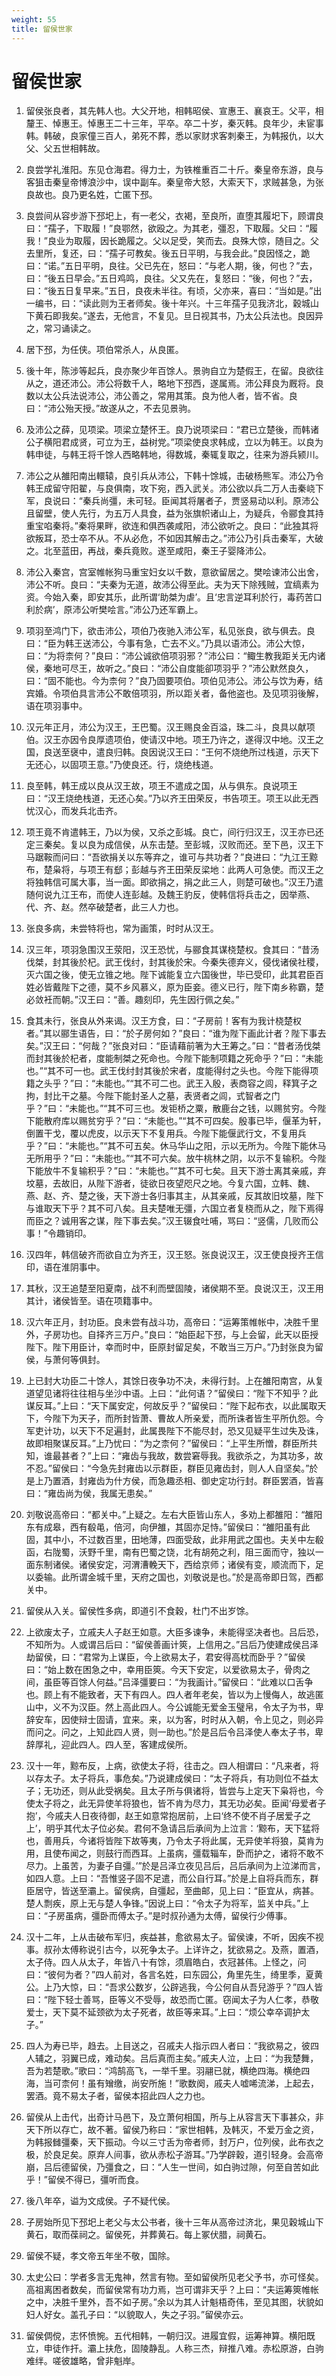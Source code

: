 ```yaml
---
weight: 55
title: 留侯世家
---
```


# 留侯世家

1. <span id="留侯世家-1"></span>
留侯张良者，其先韩人也。大父开地，相韩昭侯、宣惠王、襄哀王。父平，相釐王、悼惠王。悼惠王二十三年，平卒。卒二十岁，秦灭韩。良年少，未宦事韩。韩破，良家僮三百人，弟死不葬，悉以家财求客刺秦王，为韩报仇，以大父、父五世相韩故。

2. <span id="留侯世家-2"></span>
良尝学礼淮阳。东见仓海君。得力士，为铁椎重百二十斤。秦皇帝东游，良与客狙击秦皇帝博浪沙中，误中副车。秦皇帝大怒，大索天下，求贼甚急，为张良故也。良乃更名姓，亡匿下邳。

3. <span id="留侯世家-3"></span>
良尝间从容步游下邳圯上，有一老父，衣褐，至良所，直堕其履圯下，顾谓良曰：“孺子，下取履！”良鄂然，欲殴之。为其老，彊忍，下取履。父曰：“履我！”良业为取履，因长跪履之。父以足受，笑而去。良殊大惊，随目之。父去里所，复还，曰：“孺子可教矣。後五日平明，与我会此。”良因怪之，跪曰：“诺。”五日平明，良往。父已先在，怒曰：“与老人期，後，何也？”去，曰：“後五日早会。”五日鸡鸣，良往。父又先在，复怒曰：“後，何也？”去，曰：“後五日复早来。”五日，良夜未半往。有顷，父亦来，喜曰：“当如是。”出一编书，曰：“读此则为王者师矣。後十年兴。十三年孺子见我济北，穀城山下黄石即我矣。”遂去，无他言，不复见。旦日视其书，乃太公兵法也。良因异之，常习诵读之。

4. <span id="留侯世家-4"></span>
居下邳，为任侠。项伯常杀人，从良匿。

5. <span id="留侯世家-5"></span>
後十年，陈涉等起兵，良亦聚少年百馀人。景驹自立为楚假王，在留。良欲往从之，道还沛公。沛公将数千人，略地下邳西，遂属焉。沛公拜良为厩将。良数以太公兵法说沛公，沛公善之，常用其策。良为他人者，皆不省。良曰：“沛公殆天授。”故遂从之，不去见景驹。

6. <span id="留侯世家-6"></span>
及沛公之薛，见项梁。项梁立楚怀王。良乃说项梁曰：“君已立楚後，而韩诸公子横阳君成贤，可立为王，益树党。”项梁使良求韩成，立以为韩王。以良为韩申徒，与韩王将千馀人西略韩地，得数城，秦辄复取之，往来为游兵颍川。

7. <span id="留侯世家-7"></span>
沛公之从雒阳南出轘辕，良引兵从沛公，下韩十馀城，击破杨熊军。沛公乃令韩王成留守阳翟，与良俱南，攻下宛，西入武关。沛公欲以兵二万人击秦峣下军，良说曰：“秦兵尚彊，未可轻。臣闻其将屠者子，贾竖易动以利。原沛公且留壁，使人先行，为五万人具食，益为张旗帜诸山上，为疑兵，令郦食其持重宝啗秦将。”秦将果畔，欲连和俱西袭咸阳，沛公欲听之。良曰：“此独其将欲叛耳，恐士卒不从。不从必危，不如因其解击之。”沛公乃引兵击秦军，大破之。北至蓝田，再战，秦兵竟败。遂至咸阳，秦王子婴降沛公。

8. <span id="留侯世家-8"></span>
沛公入秦宫，宫室帷帐狗马重宝妇女以千数，意欲留居之。樊哙谏沛公出舍，沛公不听。良曰：“夫秦为无道，故沛公得至此。夫为天下除残贼，宜缟素为资。今始入秦，即安其乐，此所谓‘助桀为虐’。且‘忠言逆耳利於行，毒药苦口利於病’，原沛公听樊哙言。”沛公乃还军霸上。

9. <span id="留侯世家-9"></span>
项羽至鸿门下，欲击沛公，项伯乃夜驰入沛公军，私见张良，欲与俱去。良曰：“臣为韩王送沛公，今事有急，亡去不义。”乃具以语沛公。沛公大惊，曰：“为将柰何？”良曰：“沛公诚欲倍项羽邪？”沛公曰：“鲰生教我距关无内诸侯，秦地可尽王，故听之。”良曰：“沛公自度能卻项羽乎？”沛公默然良久，曰：“固不能也。今为柰何？”良乃固要项伯。项伯见沛公。沛公与饮为寿，结宾婚。令项伯具言沛公不敢倍项羽，所以距关者，备他盗也。及见项羽後解，语在项羽事中。

10. <span id="留侯世家-10"></span>
汉元年正月，沛公为汉王，王巴蜀。汉王赐良金百溢，珠二斗，良具以献项伯。汉王亦因令良厚遗项伯，使请汉中地。项王乃许之，遂得汉中地。汉王之国，良送至襃中，遣良归韩。良因说汉王曰：“王何不烧绝所过栈道，示天下无还心，以固项王意。”乃使良还。行，烧绝栈道。

11. <span id="留侯世家-11"></span>
良至韩，韩王成以良从汉王故，项王不遣成之国，从与俱东。良说项王曰：“汉王烧绝栈道，无还心矣。”乃以齐王田荣反，书告项王。项王以此无西忧汉心，而发兵北击齐。

12. <span id="留侯世家-12"></span>
项王竟不肯遣韩王，乃以为侯，又杀之彭城。良亡，间行归汉王，汉王亦已还定三秦矣。复以良为成信侯，从东击楚。至彭城，汉败而还。至下邑，汉王下马踞鞍而问曰：“吾欲捐关以东等弃之，谁可与共功者？”良进曰：“九江王黥布，楚枭将，与项王有郄；彭越与齐王田荣反梁地：此两人可急使。而汉王之将独韩信可属大事，当一面。即欲捐之，捐之此三人，则楚可破也。”汉王乃遣随何说九江王布，而使人连彭越。及魏王豹反，使韩信将兵击之，因举燕、代、齐、赵。然卒破楚者，此三人力也。

13. <span id="留侯世家-13"></span>
张良多病，未尝特将也，常为画策，时时从汉王。

14. <span id="留侯世家-14"></span>
汉三年，项羽急围汉王荥阳，汉王恐忧，与郦食其谋桡楚权。食其曰：“昔汤伐桀，封其後於杞。武王伐纣，封其後於宋。今秦失德弃义，侵伐诸侯社稷，灭六国之後，使无立锥之地。陛下诚能复立六国後世，毕已受印，此其君臣百姓必皆戴陛下之德，莫不乡风慕义，原为臣妾。德义已行，陛下南乡称霸，楚必敛衽而朝。”汉王曰：“善。趣刻印，先生因行佩之矣。”

15. <span id="留侯世家-15"></span>
食其未行，张良从外来谒。汉王方食，曰：“子房前！客有为我计桡楚权者。”其以郦生语告，曰：“於子房何如？”良曰：“谁为陛下画此计者？陛下事去矣。”汉王曰：“何哉？”张良对曰：“臣请藉前箸为大王筹之。”曰：“昔者汤伐桀而封其後於杞者，度能制桀之死命也。今陛下能制项籍之死命乎？”曰：“未能也。”“其不可一也。武王伐纣封其後於宋者，度能得纣之头也。今陛下能得项籍之头乎？”曰：“未能也。”“其不可二也。武王入殷，表商容之闾，释箕子之拘，封比干之墓。今陛下能封圣人之墓，表贤者之闾，式智者之门乎？”曰：“未能也。”“其不可三也。发钜桥之粟，散鹿台之钱，以赐贫穷。今陛下能散府库以赐贫穷乎？”曰：“未能也。”“其不可四矣。殷事已毕，偃革为轩，倒置干戈，覆以虎皮，以示天下不复用兵。今陛下能偃武行文，不复用兵乎？”曰：“未能也。”“其不可五矣。休马华山之阳，示以无所为。今陛下能休马无所用乎？”曰：“未能也。”“其不可六矣。放牛桃林之阴，以示不复输积。今陛下能放牛不复输积乎？”曰：“未能也。”“其不可七矣。且天下游士离其亲戚，弃坟墓，去故旧，从陛下游者，徒欲日夜望咫尺之地。今复六国，立韩、魏、燕、赵、齐、楚之後，天下游士各归事其主，从其亲戚，反其故旧坟墓，陛下与谁取天下乎？其不可八矣。且夫楚唯无彊，六国立者复桡而从之，陛下焉得而臣之？诚用客之谋，陛下事去矣。”汉王辍食吐哺，骂曰：“竖儒，几败而公事！”令趣销印。

16. <span id="留侯世家-16"></span>
汉四年，韩信破齐而欲自立为齐王，汉王怒。张良说汉王，汉王使良授齐王信印，语在淮阴事中。

17. <span id="留侯世家-17"></span>
其秋，汉王追楚至阳夏南，战不利而壁固陵，诸侯期不至。良说汉王，汉王用其计，诸侯皆至。语在项籍事中。

18. <span id="留侯世家-18"></span>
汉六年正月，封功臣。良未尝有战斗功，高帝曰：“运筹策帷帐中，决胜千里外，子房功也。自择齐三万户。”良曰：“始臣起下邳，与上会留，此天以臣授陛下。陛下用臣计，幸而时中，臣原封留足矣，不敢当三万户。”乃封张良为留侯，与萧何等俱封。

19. <span id="留侯世家-19"></span>
上已封大功臣二十馀人，其馀日夜争功不决，未得行封。上在雒阳南宫，从复道望见诸将往往相与坐沙中语。上曰：“此何语？”留侯曰：“陛下不知乎？此谋反耳。”上曰：“天下属安定，何故反乎？”留侯曰：“陛下起布衣，以此属取天下，今陛下为天子，而所封皆萧、曹故人所亲爱，而所诛者皆生平所仇怨。今军吏计功，以天下不足遍封，此属畏陛下不能尽封，恐又见疑平生过失及诛，故即相聚谋反耳。”上乃忧曰：“为之柰何？”留侯曰：“上平生所憎，群臣所共知，谁最甚者？”上曰：“雍齿与我故，数尝窘辱我。我欲杀之，为其功多，故不忍。”留侯曰：“今急先封雍齿以示群臣，群臣见雍齿封，则人人自坚矣。”於是上乃置酒，封雍齿为什方侯，而急趣丞相、御史定功行封。群臣罢酒，皆喜曰：“雍齿尚为侯，我属无患矣。”

20. <span id="留侯世家-20"></span>
刘敬说高帝曰：“都关中。”上疑之。左右大臣皆山东人，多劝上都雒阳：“雒阳东有成皋，西有殽黾，倍河，向伊雒，其固亦足恃。”留侯曰：“雒阳虽有此固，其中小，不过数百里，田地薄，四面受敌，此非用武之国也。夫关中左殽函，右陇蜀，沃野千里，南有巴蜀之饶，北有胡苑之利，阻三面而守，独以一面东制诸侯。诸侯安定，河渭漕輓天下，西给京师；诸侯有变，顺流而下，足以委输。此所谓金城千里，天府之国也，刘敬说是也。”於是高帝即日驾，西都关中。

21. <span id="留侯世家-21"></span>
留侯从入关。留侯性多病，即道引不食穀，杜门不出岁馀。

22. <span id="留侯世家-22"></span>
上欲废太子，立戚夫人子赵王如意。大臣多谏争，未能得坚决者也。吕后恐，不知所为。人或谓吕后曰：“留侯善画计筴，上信用之。”吕后乃使建成侯吕泽劫留侯，曰：“君常为上谋臣，今上欲易太子，君安得高枕而卧乎？”留侯曰：“始上数在困急之中，幸用臣筴。今天下安定，以爱欲易太子，骨肉之间，虽臣等百馀人何益。”吕泽彊要曰：“为我画计。”留侯曰：“此难以口舌争也。顾上有不能致者，天下有四人。四人者年老矣，皆以为上慢侮人，故逃匿山中，义不为汉臣。然上高此四人。今公诚能无爱金玉璧帛，令太子为书，卑辞安车，因使辩士固请，宜来。来，以为客，时时从入朝，令上见之，则必异而问之。问之，上知此四人贤，则一助也。”於是吕后令吕泽使人奉太子书，卑辞厚礼，迎此四人。四人至，客建成侯所。

23. <span id="留侯世家-23"></span>
汉十一年，黥布反，上病，欲使太子将，往击之。四人相谓曰：“凡来者，将以存太子。太子将兵，事危矣。”乃说建成侯曰：“太子将兵，有功则位不益太子；无功还，则从此受祸矣。且太子所与俱诸将，皆尝与上定天下枭将也，今使太子将之，此无异使羊将狼也，皆不肯为尽力，其无功必矣。臣闻‘母爱者子抱’，今戚夫人日夜待御，赵王如意常抱居前，上曰‘终不使不肖子居爱子之上’，明乎其代太子位必矣。君何不急请吕后承间为上泣言：‘黥布，天下猛将也，善用兵，今诸将皆陛下故等夷，乃令太子将此属，无异使羊将狼，莫肯为用，且使布闻之，则鼓行而西耳。上虽病，彊载辎车，卧而护之，诸将不敢不尽力。上虽苦，为妻子自彊。’”於是吕泽立夜见吕后，吕后承间为上泣涕而言，如四人意。上曰：“吾惟竖子固不足遣，而公自行耳。”於是上自将兵而东，群臣居守，皆送至灞上。留侯病，自彊起，至曲邮，见上曰：“臣宜从，病甚。楚人剽疾，原上无与楚人争锋。”因说上曰：“令太子为将军，监关中兵。”上曰：“子房虽病，彊卧而傅太子。”是时叔孙通为太傅，留侯行少傅事。

24. <span id="留侯世家-24"></span>
汉十二年，上从击破布军归，疾益甚，愈欲易太子。留侯谏，不听，因疾不视事。叔孙太傅称说引古今，以死争太子。上详许之，犹欲易之。及燕，置酒，太子侍。四人从太子，年皆八十有馀，须眉皓白，衣冠甚伟。上怪之，问曰：“彼何为者？”四人前对，各言名姓，曰东园公，角里先生，绮里季，夏黄公。上乃大惊，曰：“吾求公数岁，公辟逃我，今公何自从吾兒游乎？”四人皆曰：“陛下轻士善骂，臣等义不受辱，故恐而亡匿。窃闻太子为人仁孝，恭敬爱士，天下莫不延颈欲为太子死者，故臣等来耳。”上曰：“烦公幸卒调护太子。”

25. <span id="留侯世家-25"></span>
四人为寿已毕，趋去。上目送之，召戚夫人指示四人者曰：“我欲易之，彼四人辅之，羽翼已成，难动矣。吕后真而主矣。”戚夫人泣，上曰：“为我楚舞，吾为若楚歌。”歌曰：“鸿鹄高飞，一举千里。羽翮已就，横绝四海。横绝四海，当可柰何！虽有矰缴，尚安所施！”歌数阕，戚夫人嘘唏流涕，上起去，罢酒。竟不易太子者，留侯本招此四人之力也。

26. <span id="留侯世家-26"></span>
留侯从上击代，出奇计马邑下，及立萧何相国，所与上从容言天下事甚众，非天下所以存亡，故不著。留侯乃称曰：“家世相韩，及韩灭，不爱万金之资，为韩报雠彊秦，天下振动。今以三寸舌为帝者师，封万户，位列侯，此布衣之极，於良足矣。原弃人间事，欲从赤松子游耳。”乃学辟穀，道引轻身。会高帝崩，吕后德留侯，乃彊食之，曰：“人生一世间，如白驹过隙，何至自苦如此乎！”留侯不得已，彊听而食。

27. <span id="留侯世家-27"></span>
後八年卒，谥为文成侯。子不疑代侯。

28. <span id="留侯世家-28"></span>
子房始所见下邳圯上老父与太公书者，後十三年从高帝过济北，果见穀城山下黄石，取而葆祠之。留侯死，并葬黄石。每上冢伏腊，祠黄石。

29. <span id="留侯世家-29"></span>
留侯不疑，孝文帝五年坐不敬，国除。

30. <span id="留侯世家-30"></span>
太史公曰：学者多言无鬼神，然言有物。至如留侯所见老父予书，亦可怪矣。高祖离困者数矣，而留侯常有功力焉，岂可谓非天乎？上曰：“夫运筹筴帷帐之中，决胜千里外，吾不如子房。”余以为其人计魁梧奇伟，至见其图，状貌如妇人好女。盖孔子曰：“以貌取人，失之子羽。”留侯亦云。

31. <span id="留侯世家-31"></span>
留侯倜傥，志怀愤惋。五代相韩，一朝归汉。进履宜假，运筹神算。横阳既立，申徒作扞。灞上扶危，固陵静乱。人称三杰，辩推八难。赤松原游，白驹难绊。嗟彼雄略，曾非魁岸。
